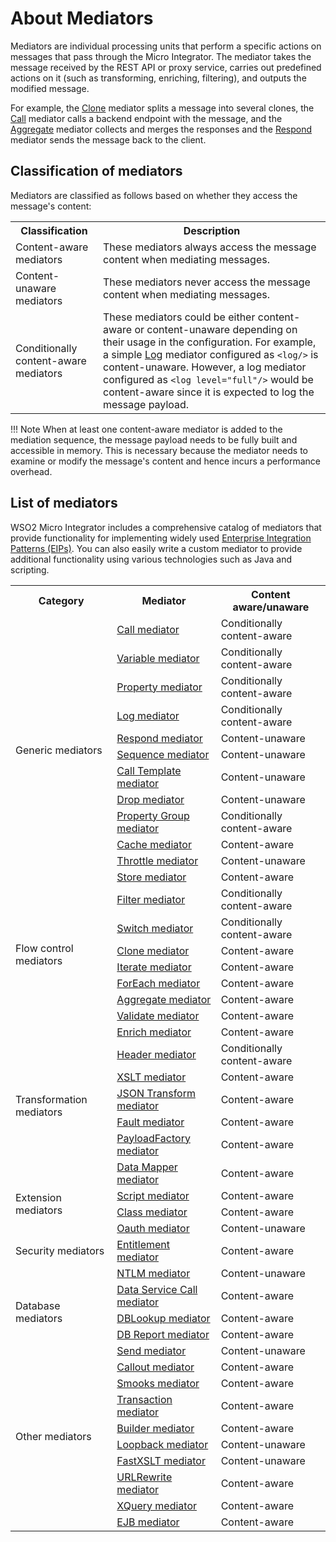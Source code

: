 # About Mediators

Mediators are individual processing units that perform a specific actions on messages that pass through the Micro Integrator. The mediator takes the message received by the REST API or proxy service, carries out predefined actions on it (such as transforming, enriching, filtering), and outputs the modified message. 

For example, the [Clone]({{base_path}}/reference/mediators/clone-mediator) mediator splits a message into several clones, the [Call]({{base_path}}/reference/mediators/call-mediator) mediator calls a backend endpoint with the message, and the [Aggregate]({{base_path}}/reference/mediators/aggregate-mediator) mediator collects and merges the responses and the [Respond]({{base_path}}/reference/mediators/respond-mediator) mediator sends the message back to the client. 

## Classification of mediators

Mediators are classified as follows based on whether they access the message's content: 

<table>
  <col width="140">
  <tr>
    <th>Classification</th>
    <th>Description</th>
  </tr>
  <tr>
    <td>Content-aware mediators</td>
    <td>
      These mediators always access the message content when mediating messages.
    </td>
  </tr>
  <tr>
    <td>Content-unaware mediators</td>
    <td>
      These mediators never access the message content when mediating messages.
    </td>
  </tr>
  <tr>
    <td>Conditionally content-aware mediators</td>
    <td>
      These mediators could be either content-aware or content-unaware depending on their usage in the configuration. For example, a simple <a href="{{base_path}}/reference/mediators/log-mediator">Log</a> mediator configured as <code>&lt;log/&gt;</code> is content-unaware. However, a log mediator configured as <code>&lt;log level=&quot;full&quot;/&gt;</code> would be content-aware since it is expected to log the message payload.
    </td>
  </tr>
</table>

!!! Note
    When at least one content-aware mediator is added to the mediation sequence, the message payload needs to be fully built and accessible in memory. This is necessary because the mediator needs to examine or modify the message's content and hence incurs a performance overhead.

## List of mediators

WSO2 Micro Integrator includes a comprehensive catalog of mediators that provide functionality for implementing widely used [Enterprise Integration Patterns (EIPs)]({{base_path}}/learn/enterprise-integration-patterns/eip-overview/). You can also easily write a custom mediator to provide additional functionality using various technologies such as Java and scripting.

<table>
  <tr>
    <th>Category</th>
    <th>Mediator</th>
    <th>Content aware/unaware</th>
  </tr>
  <tr>
    <td rowspan="12">Generic mediators</td>
    <td>
      <a href="{{base_path}}/reference/mediators/call-mediator">Call mediator</a>
    </td>
    <td>Conditionally content-aware</td>
  </tr>
  <tr>
    <td>
      <a href="{{base_path}}/reference/mediators/variable-mediator">Variable mediator</a>
    </td>
    <td>Conditionally content-aware</td>
  </tr>
  <tr>
    <td>
      <a href="{{base_path}}/reference/mediators/property-mediator">Property mediator</a>
    </td>
    <td>Conditionally content-aware</td>
  </tr>
  <tr>
    <td>
      <a href="{{base_path}}/reference/mediators/log-mediator">Log mediator</a>
    </td>
    <td>Conditionally content-aware</td>
  </tr>
  <tr>
    <td>
      <a href="{{base_path}}/reference/mediators/respond-mediator">Respond mediator</a>
    </td>
    <td>Content-unaware</td>
  </tr>
  <tr>
    <td>
      <a href="{{base_path}}/reference/mediators/sequence-mediator">Sequence mediator</a>
    </td>
    <td>Content-unaware</td>
  </tr>
  <tr>
    <td>
      <a href="{{base_path}}/reference/mediators/call-template-mediator">Call Template mediator</a>
    </td>
    <td>Content-unaware</td>
  </tr>
  <tr>
    <td>
      <a href="{{base_path}}/reference/mediators/drop-mediator">Drop mediator</a>
    </td>
    <td>Content-unaware</td>
  </tr>
  <tr>
    <td>
      <a href="{{base_path}}/reference/mediators/property-group-mediator">Property Group mediator</a>
    </td>
    <td>Conditionally content-aware</td>
  </tr>
  <tr>
    <td>
      <a href="{{base_path}}/reference/mediators/cache-mediator">Cache mediator</a>
    </td>
    <td>Content-aware</td>
  </tr>
  <tr>
    <td>
      <a href="{{base_path}}/reference/mediators/throttle-mediator">Throttle mediator</a>
    </td>
    <td>Content-unaware</td>
  </tr>
  <tr>
    <td>
      <a href="{{base_path}}/reference/mediators/store-mediator">Store mediator</a>
    </td>
    <td>Content-aware</td>
  </tr>

  <tr>
    <td rowspan="7">Flow control mediators</td>
    <td>
      <a href="{{base_path}}/reference/mediators/filter-mediator">Filter mediator</a>
    </td>
    <td>Conditionally content-aware</td>
  </tr>
  <tr>
    <td>
      <a href="{{base_path}}/reference/mediators/switch-mediator">Switch mediator</a>
    </td>
    <td>Conditionally content-aware</td>
  </tr>
  <tr>
    <td>
      <a href="{{base_path}}/reference/mediators/clone-mediator">Clone mediator</a>
    </td>
    <td>Content-aware</td>
  </tr>
  <tr>
    <td>
      <a href="{{base_path}}/reference/mediators/iterate-mediator">Iterate mediator</a>
    </td>
    <td>Content-aware</td>
  </tr>
  <tr>
    <td>
      <a href="{{base_path}}/reference/mediators/foreach-mediator">ForEach mediator</a>
    </td>
    <td>Content-aware</td>
  </tr>
  <tr>
    <td>
      <a href="{{base_path}}/reference/mediators/aggregate-mediator">Aggregate mediator</a>
    </td>
    <td>Content-aware</td>
  </tr>
  <tr>
    <td>
      <a href="{{base_path}}/reference/mediators/validate-mediator">Validate mediator</a>
    </td>
    <td>Content-aware</td>
  </tr>

  <tr>
    <td rowspan="7">Transformation mediators</td>
    <td>
      <a href="{{base_path}}/reference/mediators/enrich-mediator">Enrich mediator</a>
    </td>
    <td>Content-aware</td>
  </tr>
  <tr>
    <td>
      <a href="{{base_path}}/reference/mediators/header-mediator">Header mediator</a>
    </td>
    <td>Conditionally content-aware</td>
  </tr>
  <tr>
    <td>
      <a href="{{base_path}}/reference/mediators/xslt-mediator">XSLT mediator</a>
    </td>
    <td>Content-aware</td>
  </tr>
  <tr>
    <td>
      <a href="{{base_path}}/reference/mediators/json-transform-mediator">JSON Transform mediator</a>
    </td>
    <td>Content-aware</td>
  </tr>
  <tr>
    <td>
      <a href="{{base_path}}/reference/mediators/fault-mediator">Fault mediator</a>
    </td>
    <td>Content-aware</td>
  </tr>
  <tr>
    <td>
      <a href="{{base_path}}/reference/mediators/payloadfactory-mediator">PayloadFactory mediator</a>
    </td>
    <td>Content-aware</td>
  </tr>
  <tr>
    <td>
      <a href="{{base_path}}/reference/mediators/data-mapper-mediator">Data Mapper mediator</a>
    </td>
    <td>Content-aware</td>
  </tr>

  <tr>
    <td rowspan="2">Extension mediators</td>
    <td>
      <a href="{{base_path}}/reference/mediators/script-mediator">Script mediator</a>
    </td>
    <td>Content-aware</td>
  </tr>
  <tr>
    <td>
      <a href="{{base_path}}/reference/mediators/class-mediator">Class mediator</a>
    </td>
    <td>Content-aware</td>
  </tr>

  <tr>
    <td rowspan="3">Security mediators</td>
    <td>
      <a href="{{base_path}}/reference/mediators/oauth-mediator">Oauth mediator</a>
    </td>
    <td>Content-unaware</td>
  </tr>
  <tr>
    <td>
      <a href="{{base_path}}/reference/mediators/entitlement-mediator">Entitlement mediator</a>
    </td>
    <td>Content-aware</td>
  </tr>
  <tr>
    <td>
      <a href="{{base_path}}/reference/mediators/ntlm-mediator">NTLM mediator</a>
    </td>
    <td>Content-unaware</td>
  </tr>

  <tr>
    <td rowspan="3">Database mediators</td>
    <td>
      <a href="{{base_path}}/reference/mediators/dss-mediator">Data Service Call mediator</a>
    </td>
    <td>Content-aware</td>
  </tr>
  <tr>
    <td>
      <a href="{{base_path}}/reference/mediators/dblookup-mediator">DBLookup mediator</a>
    </td>
    <td>Content-aware</td>
  </tr>
  <tr>
    <td>
      <a href="{{base_path}}/reference/mediators/db-report-mediator">DB Report mediator</a>
    </td>
    <td>Content-aware</td>
  </tr>

  <tr>
    <td rowspan="10">Other mediators</td>
    <td>
      <a href="{{base_path}}/reference/mediators/send-mediator">Send mediator</a>
    </td>
    <td>Content-unaware</td>
  </tr>
  <tr>
    <td>
      <a href="{{base_path}}/reference/mediators/callout-mediator">Callout mediator</a>
    </td>
    <td>Content-aware</td>
  </tr>
  <tr>
    <td>
      <a href="{{base_path}}/reference/mediators/smooks-mediator">Smooks mediator</a>
    </td>
    <td>Content-aware</td>
  </tr>
  <tr>
    <td>
      <a href="{{base_path}}/reference/mediators/transaction-mediator">Transaction mediator</a>
    </td>
    <td>Content-aware</td>
  </tr>
  <tr>
    <td>
      <a href="{{base_path}}/reference/mediators/builder-mediator">Builder mediator</a>
    </td>
    <td>Content-aware</td>
  </tr>
  <tr>
    <td>
      <a href="{{base_path}}/reference/mediators/loopback-mediator">Loopback mediator</a>
    </td>
    <td>Content-unaware</td>
  </tr>
  <tr>
    <td>
      <a href="{{base_path}}/reference/mediators/fastxslt-mediator">FastXSLT mediator</a>
    </td>
    <td>Content-unaware</td>
  </tr>
  <tr>
    <td>
      <a href="{{base_path}}/reference/mediators/urlrewrite-mediator">URLRewrite mediator</a>
    </td>
    <td>Content-aware</td>
  </tr>
  <tr>
    <td>
      <a href="{{base_path}}/reference/mediators/xquery-mediator">XQuery mediator</a>
    </td>
    <td>Content-aware</td>
  </tr>
  <tr>
    <td>
      <a href="{{base_path}}/reference/mediators/ejb-mediator">EJB mediator</a>
    </td>
    <td>Content-aware</td>
  </tr>
</table>
